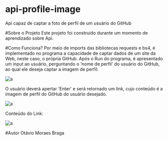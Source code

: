 # api-profile-image
Api capaz de captar a foto de perfil de um usuário do GitHub

#Sobre o Projeto
Este projeto foi construído durante um momento de aprendizado sobre Api.

#Como Funciona?
Por meio de imports das bibliotecas requests e bs4, é implementado no programa a capacidade de captar dados de um site da Web, neste caso, o própria GitHub. Após o Run do programa, é apresentado um input ao usuário, perguntando o 'nome de perfil' do usuário do GitHub, ao qual ele deseja captar a imagem de perfil:

![a](https://user-images.githubusercontent.com/84475339/165626967-2287d619-8159-4c6f-9d0a-8f8acfb40a01.png)

O usuário deverá apertar 'Enter' e será retornado um link, cujo conteúdo é a imagem de perfil do GitHub do usuário desejado.

![a](https://user-images.githubusercontent.com/84475339/165627203-b55f67e8-4426-4331-a1b6-67b07e264fde.png)

Conteúdo do Link:

![a](https://user-images.githubusercontent.com/84475339/165627354-939be718-132a-4cc9-914c-6bc2c3fb3046.png)

#Autor
Otávio Moraes Braga 
